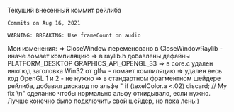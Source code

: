 ﻿Текущий внесенный коммит рейлиба
	
	Commits on Aug 16, 2021

    WARNING: BREAKING: Use frameCount on audio 


Мои изменения:
=> CloseWindow переменовано в CloseWindowRaylib - иначе ломает компиляцию
=> в raylib.h добавлены дефайны PLATFORM_DESKTOP GRAPHICS_API_OPENGL_33
=> в core.c удален инклюд заголовка Win32 от glfw - ломает компиляцию
=> удален весь код OpenGL 1 и 2 - не нужно
=> в стандартном фрагментном шейдере рейлиба, добавил дискард по альфе "    if (texelColor.a <.02) discard; // My fix             \n"
	сделанно чтобы нормально альфу откидывало, если нужно. Лучше конечно было подключить свой шейдер, но пока лень:)